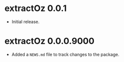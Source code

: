 # extractOz 0.0.1

* Initial release.

# extractOz 0.0.0.9000

* Added a `NEWS.md` file to track changes to the package.
